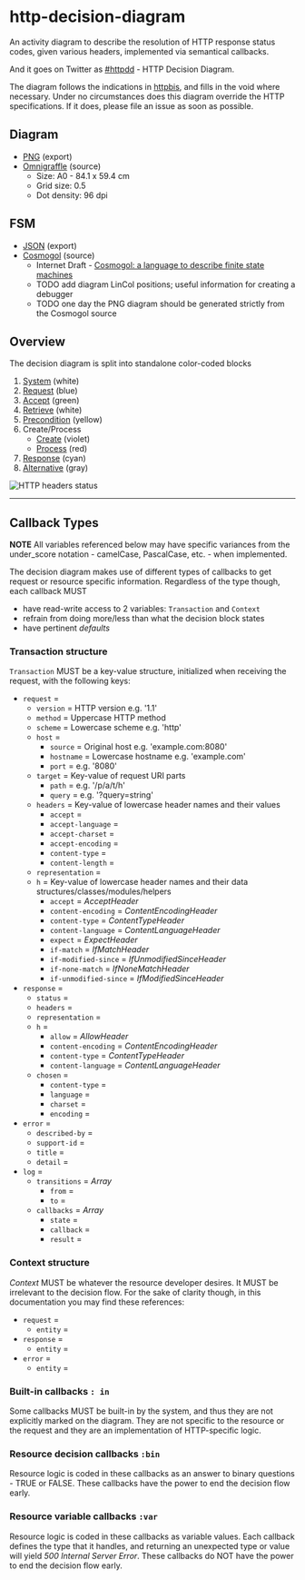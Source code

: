 # http-decision-diagram

An activity diagram to describe the resolution of HTTP response status codes, given various headers, implemented via semantical callbacks.

And it goes on Twitter as [#httpdd](https://twitter.com/search/realtime?q=httpdd) - HTTP Decision Diagram.

The diagram follows the indications in [httpbis](http://tools.ietf.org/wg/httpbis/), and fills in the void where necessary. Under no circumstances does this diagram override the HTTP specifications. If it does, please file an issue as soon as possible.

## Diagram

* [PNG](httpdd.png) (export)
* [Omnigraffle](httpdd.graffle) (source)
    * Size: A0 - 84.1 x 59.4 cm
    * Grid size: 0.5
    * Dot density: 96 dpi

## FSM

* [JSON](httpdd.fsm.json) (export)
* [Cosmogol](httpdd.fsm.cosmogol) (source)
    * Internet Draft - [Cosmogol: a language to describe finite state machines](http://tools.ietf.org/html/draft-bortzmeyer-language-state-machines-01)
    * TODO add diagram LinCol positions; useful information for creating a debugger
    * TODO one day the PNG diagram should be generated strictly from the Cosmogol source

## Overview

The decision diagram is split into standalone color-coded blocks

1. [System](README_system.md) (white)
1. [Request](README_request.md) (blue)
1. [Accept](README_accept.md) (green)
1. [Retrieve](README_retrieve.md) (white)
1. [Precondition](README_precondition.md) (yellow)
1. Create/Process
    * [Create](README_create.md) (violet)
    * [Process](README_process.md) (red)
1. [Response](README_response.md) (cyan)
1. [Alternative](README_alternative.md) (gray)

![HTTP headers status](https://rawgithub.com/for-GET/http-decision-diagram/master/httpdd.png)


---

## Callback Types

**NOTE** All variables referenced below may have specific variances from the under_score notation - camelCase, PascalCase, etc. - when implemented.

The decision diagram makes use of different types of callbacks to get request or resource specific information. Regardless of the type though, each callback MUST

* have read-write access to 2 variables: `Transaction` and `Context`
* refrain from doing more/less than what the decision block states
* have pertinent *defaults*

### Transaction structure

`Transaction` MUST be a key-value structure, initialized when receiving the request, with the following keys:

* `request` =
  * `version` = HTTP version e.g. '1.1'
  * `method` = Uppercase HTTP method
  * `scheme` = Lowercase scheme e.g. 'http'
  * `host` =
    * `source` = Original host e.g. 'example.com:8080'
    * `hostname` = Lowercase hostname e.g. 'example.com'
    * `port` = e.g. '8080'
  * `target` = Key-value of request URI parts
      * `path` = e.g. '/p/a/t/h'
      * `query` = e.g. '?query=string'
  * `headers` = Key-value of lowercase header names and their values
      * `accept` =
      * `accept-language` =
      * `accept-charset` =
      * `accept-encoding` =
      * `content-type` =
      * `content-length` =
  * `representation` =
  * `h` = Key-value of lowercase header names and their data structures/classes/modules/helpers
      * `accept` = *AcceptHeader*
      * `content-encoding` = *ContentEncodingHeader*
      * `content-type` = *ContentTypeHeader*
      * `content-language` = *ContentLanguageHeader*
      * `expect` = *ExpectHeader*
      * `if-match` = *IfMatchHeader*
      * `if-modified-since` = *IfUnmodifiedSinceHeader*
      * `if-none-match` = *IfNoneMatchHeader*
      * `if-unmodified-since` = *IfModifiedSinceHeader*
* `response` =
    * `status` =
    * `headers` =
    * `representation` =
    * `h` =
        * `allow` = *AllowHeader*
        * `content-encoding` = *ContentEncodingHeader*
        * `content-type` = *ContentTypeHeader*
        * `content-language` = *ContentLanguageHeader*
    * `chosen` =
        * `content-type` =
        * `language` =
        * `charset` =
        * `encoding` =
* `error` =
  * `described-by` =
  * `support-id` =
  * `title` =
  * `detail` =
* `log` =
    * `transitions` = *Array*
        * `from` =
        * `to` =
    * `callbacks` = *Array*
        * `state` =
        * `callback` =
        * `result` =

### Context structure

*Context* MUST be whatever the resource developer desires. It MUST be irrelevant to the decision flow. For the sake of clarity though, in this documentation you may find these references:

* `request` =
  * `entity` =
* `response` =
  * `entity` =
* `error` =
  * `entity` =

### Built-in callbacks `: in`
Some callbacks MUST be built-in by the system, and thus they are not explicitly marked on the diagram. They are not specific to the resource or the request and they are an implementation of HTTP-specific logic.

### Resource decision callbacks `:bin`
Resource logic is coded in these callbacks as an answer to binary questions - TRUE or FALSE. These callbacks have the power to end the decision flow early.

### Resource variable callbacks `:var`
Resource logic is coded in these callbacks as variable values. Each callback defines the type that it handles, and returning an unexpected type or value will yield _500 Internal Server Error_. These callbacks do NOT have the power to end the decision flow early.
